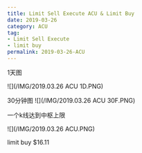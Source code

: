 ```yaml
---
title: Limit Sell Execute ACU & Limit Buy
date: 2019-03-26
category: ACU
tag:
- Limit Sell Execute
- limit buy
permalink: 2019-03-26-ACU
---
```

1天图

![](/IMG/2019.03.26 ACU 1D.PNG)

30分钟图
![](/IMG/2019.03.26 ACU 30F.PNG)

一个k线达到中枢上限

![](/IMG/2019.03.26 ACU.PNG)

limit buy $\$$16.11
